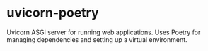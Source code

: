 # uvicorn-poetry
Uvicorn ASGI server for running web applications. Uses Poetry for managing dependencies and setting up a virtual environment.
